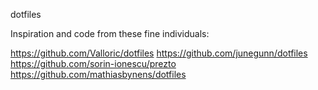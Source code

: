 dotfiles

Inspiration and code from these fine individuals:

https://github.com/Valloric/dotfiles
https://github.com/junegunn/dotfiles
https://github.com/sorin-ionescu/prezto
https://github.com/mathiasbynens/dotfiles
